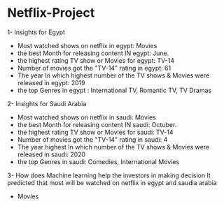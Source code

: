 # Netflix-Project
1- Insights for Egypt

- Most watched shows on netflix in egypt: Movies
- the best Month for releasing content IN egypt: June.
- the highest rating TV show or Movies for egypt: TV-14
- Number of movies got the "TV-14" rating in egypt: 61
- The year In which highest number of the TV shows & Movies were released in egypt:
2019
- the top Genres in egypt : International TV, Romantic  TV, TV Dramas

2- Insights for Saudi Arabia
- Most watched shows on netflix in saudi:  Movies
- the best Month for releasing content IN saudi: Octuber. 
- the highest rating TV show or Movies for saudi: TV-14
- Number of movies got the "TV-14" rating in saudi: 4
- The year highest In which number of the TV shows & Movies were released in saudi:
2020
- the top Genres in saudi:
Comedies, International Movies

3- How does Machine learning help the investors in making decision
It predicted that most will be watched on netflix in egypt and saudia arabia
- Movies


